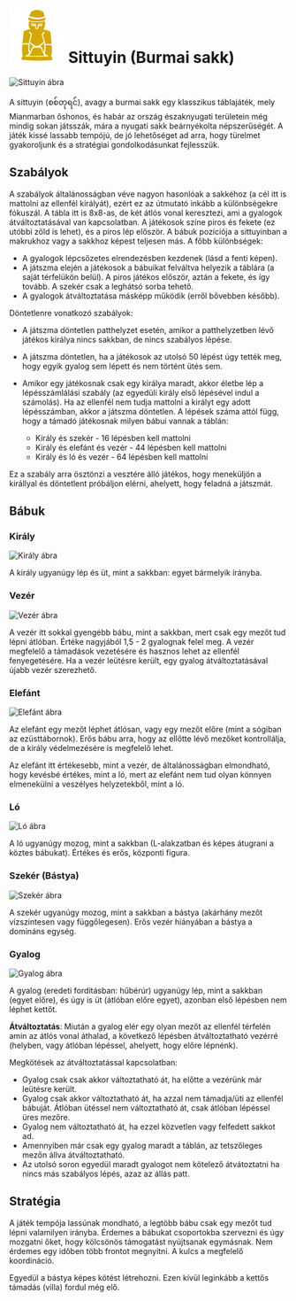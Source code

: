 # ![Sittuyin ikon](https://github.com/gbtami/pychess-variants/blob/master/static/icons/sittuyin.svg) Sittuyin (Burmai sakk)

![Sittuyin ábra](https://github.com/gbtami/pychess-variants/blob/master/static/images/SittuyinGuide/Sittuyin.png?raw=true)

A sittuyin (စစ်တုရင်), avagy a burmai sakk egy klasszikus táblajáték, mely Mianmarban őshonos, és habár az ország északnyugati területein még mindig sokan játsszák, mára a nyugati sakk beárnyékolta népszerűségét. A játék kissé lassabb tempójú, de jó lehetőséget ad arra, hogy türelmet gyakoroljunk és a stratégiai gondolkodásunkat fejlesszük.

## Szabályok

A szabályok általánosságban véve nagyon hasonlóak a sakkéhoz (a cél itt is mattolni az ellenfél királyát), ezért ez az útmutató inkább a különbségekre fókuszál. A tábla itt is 8x8-as, de két átlós vonal keresztezi, ami a gyalogok átváltoztatásával van kapcsolatban. A játékosok színe piros és fekete (ez utóbbi zöld is lehet), és a piros lép először. A bábuk pozíciója a sittuyinban a makrukhoz vagy a sakkhoz képest teljesen más. A főbb különbségek:

* A gyalogok lépcsőzetes elrendezésben kezdenek (lásd a fenti képen).
* A játszma elején a játékosok a bábuikat felváltva helyezik a táblára (a saját térfelükön belül). A piros játékos először, aztán a fekete, és így tovább. A szekér csak a leghátsó sorba tehető.
* A gyalogok átváltoztatása másképp működik (erről bővebben később).

Döntetlenre vonatkozó szabályok:

* A játszma döntetlen patthelyzet esetén, amikor a patthelyzetben lévő játékos királya nincs sakkban, de nincs szabályos lépése.
* A játszma döntetlen, ha a játékosok az utolsó 50 lépést úgy tették meg, hogy egyik gyalog sem lépett és nem történt ütés sem.
* Amikor egy játékosnak csak egy királya maradt, akkor életbe lép a lépésszámlálási szabály (az egyedüli király első lépésével indul a számolás). Ha az ellenfél nem tudja mattolni a királyt egy adott lépésszámban, akkor a játszma döntetlen. A lépések száma attól függ, hogy a támadó játékosnak milyen bábui vannak a táblán:

  * Király és szekér	- 16 lépésben kell mattolni
  * Király és elefánt és vezér - 44 lépésben kell mattolni
  * Király és ló és vezér - 64 lépésben kell mattolni
  
Ez a szabály arra ösztönzi a vesztére álló játékos, hogy meneküljön a királlyal és döntetlent próbáljon elérni, ahelyett, hogy feladná a játszmát.

## Bábuk

### Király

![Király ábra](https://github.com/gbtami/pychess-variants/blob/master/static/images/SittuyinGuide/King.png?raw=true) 

A király ugyanúgy lép és üt, mint a sakkban: egyet bármelyik irányba.

### Vezér

![Vezér ábra](https://github.com/gbtami/pychess-variants/blob/master/static/images/SittuyinGuide/General.png?raw=true)

A vezér itt sokkal gyengébb bábu, mint a sakkban, mert csak egy mezőt tud lépni átlóban. Értéke nagyjából 1,5 - 2 gyalognak felel meg. A vezér megfelelő a támadások vezetésére és hasznos lehet az ellenfél fenyegetésére. Ha a vezér leütésre került, egy gyalog átváltoztatásával újabb vezér szerezhető.

### Elefánt

![Elefánt ábra](https://github.com/gbtami/pychess-variants/blob/master/static/images/SittuyinGuide/Elephant.png?raw=true)

Az elefánt egy mezőt léphet átlósan, vagy egy mezőt előre (mint a sógiban az ezüsttábornok). Erős bábu arra, hogy az ellőtte lévő mezőket kontrollálja, de a király védelmezésére is megfelelő lehet.

Az elefánt itt értékesebb, mint a vezér, de általánosságban elmondható, hogy kevésbé értékes, mint a ló, mert az elefánt nem tud olyan könnyen elmenekülni a veszélyes helyzetekből, mint a ló.

### Ló

 ![Ló ábra](https://github.com/gbtami/pychess-variants/blob/master/static/images/SittuyinGuide/Horse.png?raw=true)

A ló ugyanúgy mozog, mint a sakkban (L-alakzatban és képes átugrani a köztes bábukat). Értékes és erős, központi figura.

### Szekér (Bástya)

 ![Szekér ábra](https://github.com/gbtami/pychess-variants/blob/master/static/images/SittuyinGuide/Chariot.png?raw=true)

A szekér ugyanúgy mozog, mint a sakkban a bástya (akárhány mezőt vízszintesen vagy függőlegesen). Erős vezér hiányában a bástya a domináns egység.

### Gyalog

![Gyalog ábra](https://github.com/gbtami/pychess-variants/blob/master/static/images/SittuyinGuide/Pawn.png?raw=true)

A gyalog (eredeti fordításban: hűbérúr) ugyanúgy lép, mint a sakkban (egyet előre), és úgy is üt (átlóban előre egyet), azonban első lépésben nem léphet kettőt.

**Átváltoztatás**: Miután a gyalog elér egy olyan mezőt az ellenfél térfelén amin az átlós vonal áthalad, a következő lépésben átváltoztatható vezérré (helyben, vagy átlóban lépéssel, ahelyett, hogy előre lépnénk). 

Megkötések az átváltoztatással kapcsolatban:

* Gyalog csak csak akkor változtatható át, ha előtte a vezérünk már leütésre került.
* Gyalog csak akkor változtatható át, ha azzal nem támadja/üti az ellenfél bábuját. Átlóban ütéssel nem változtatható át, csak átlóban lépéssel üres mezőre.
* Gyalog nem változtatható át, ha ezzel közvetlen vagy felfedett sakkot ad.
* Amennyiben már csak egy gyalog maradt a táblán, az tetszőleges mezőn állva átváltoztatható.
* Az utolsó soron egyedül maradt gyalogot nem kötelező átvátoztatni ha nincs más szabályos lépés, azaz az állás patt.

## Stratégia
 
A játék tempója lassúnak mondható, a legtöbb bábu csak egy mezőt tud lépni valamilyen irányba. Érdemes a bábukat csoportokba szervezni és úgy mozgatni őket, hogy kölcsönös támogatást nyújtsanak egymásnak. Nem érdemes egy időben több frontot megnyitni. A kulcs a megfelelő koordináció.

Egyedül a bástya képes kötést létrehozni. Ezen kívül leginkább a kettős támadás (villa) fordul még elő.
